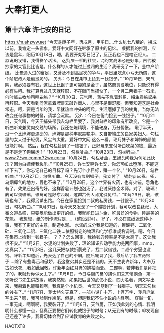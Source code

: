 # 大奉打更人 
 ## 第十六章 许七安的日记
  https://m.ahzww.net
 “今天是庚子年，丙戌月，甲午日....什么乱七八糟的，换成以前，我肯定一头雾水。爱好中文网好在继承了原主的记忆。
 根据我的推测，应该是鼠年，阳历10月18日，嗯，我要开始写日记了，反正我也不是啥正经人。
 二叔说的没错，我得换个活法。
 这狗屎一样的社会，混的太高未必是好事，古代被抄家的大官比比皆是。什么样的人才能过上滋润的生活？我研究了一下，是中产阶级。
 比普通人过的富足，又涉及不到高层次的争斗，平日里吃点小亏无所谓，这个阶层的人是最滋润的。
 另外：今日在集市上捡到一钱银子。”
 “10月19日，天气阴，我必须要有钱，这世上比银子更可靠的是金子，虽然商贾没地位，只能说有得必有失吧。我打算再过几天就辞职，不在衙门当捕快了，一个月二两银子一石米，何时能去教坊司睡花魁？”
 “10月20日，天气阴，我先不急着辞职，把生意搞起来再辞职。今天看到同僚拿着牌票去敲诈商人，心里不是很舒服。但我知道这是社会常态，呵，要是当年的我，早就热血冲头的呵斥，生活磨掉了我的棱角。当你无法改变任何事物的时候，请学会沉默。
 另外：今日在衙门捡到一钱银子。”
 “10月21日，天气晴，今天王捕头带我去勾栏里耍了，我对勾栏的印象有所改变，它是一个听曲听戏兼灵肉交融的场所。我还在炼精境，不能破身，万分惆怅。
 瞅了半天，没一个比婶婶更漂亮的，婶婶是那种丰腴美艳中，又自带端庄的良家美妇人，勾栏里的女人过于轻佻，风尘气太重。爱好中文网
 这么一看，玲月妹子和婶婶的颜值很能打啊。
 然后，我在勾栏捡到了一钱银子，正好用来支付听曲吃菜的钱....最近是不是走了狗屎运？”
 “10月22日，勾栏听曲。”
 “10月23日，勾栏听曲。” www.72wx.comm.72wx.coma
 “10月24日，勾栏听曲，王捕头问我为何如此快乐？因为白嫖使我快乐。”
 “10月25日，许七安啊许七安，你怎可如此堕落，不能这样下去了，你忘记自己的目标了吗？先订个小目标，赚一个亿。”
 “10月26日，勾栏听曲。”
 “10月27日，勾栏听曲。今天没有捡到银子，我支付了一钱的piao资。呸，乌烟瘴气的地方，再也不来了。”
 “10月28日，这个世界有火药，也有火铳，皂角也有了，效果还出奇的好。这样香皂计划也泡汤了，我讨厌炼金术师。对了，玻璃！
 我可以烧玻璃，玻璃可是好东西啊，这群古代人肯定没见过。”
 “10月29日，哦，玻璃也有了，我得另谋出路。今日在家里捡到二叔的私房钱，一钱银子。”
 “10月30日，勾栏听曲。”
 “10月31日，我今天又发现了一个赚钱计划，我可以改良纸张，大奉文道昌盛，只要我能做出更好的纸，我就能日进斗金，吃最好的食物，睡最美的花魁。
 我想想，纸的制作流程是.....（整段划掉）。
 好了，不必在意纸张这种小事，我有了更好的主意，制造水泥。
 水泥的成分我是知道的，碳酸钙、二氧化硅、三氧化二铝、三氧化二铁....依照特定的物理和化学标准规格调制。嗯，今日在集市上捡到一钱银子。
 ？？？怎么回事，我捡钱的频率是不是太高了。这让我很不安。”
 “11月2日，水泥的计划失败了，理论知识和动手能力是两回事，mmp，太真实了。”
 “11月3日，这几天把存款折腾光了，找二叔借钱，二叔个穷逼也没钱。许新年知道后，先表达了自己的不屑，随后嘲讽了我，最后给了我五两银子....除了有些毒舌和傲娇，我这堂弟其实还是不错的。天不生我许新年，大奉万古如长夜....我如此回敬。许新年面红耳赤的拂袖而去。
 二郎啊，若非我们是拜把子的，我就封你做女主了。”
 “11月5日，今日与衙门里的捕快们去茶馆摸鱼，第一次听说书先生讲故事，我突然想，如果把后世的武侠小说，四大名著，网文写出来，我躺着也能赚钱啊，我真是个小机灵。
 今天又见到了一钱银子。明天去勾栏的钱有了。”
 “11月7日，我太特么天真了，一部小说几十万，上百万字，我用毛笔写出来？嗯，我可以制作炭笔，但是，但是我记不住小说的内容啊。
 穿越一旬，一事无成，啊啊啊，我要裂开了。”
 “11月8日，天气雨，正如我此刻的心情。我明明什么都懂一点，但真正要把它们转化成银子的时候；从无到有的时候；却发现自己还差了许多。我真切体会到了应试教育的失败之处。
 
HAOTXT8